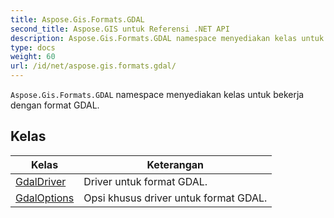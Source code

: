 ```yaml
---
title: Aspose.Gis.Formats.GDAL
second_title: Aspose.GIS untuk Referensi .NET API
description: Aspose.Gis.Formats.GDAL namespace menyediakan kelas untuk bekerja dengan format GDAL.
type: docs
weight: 60
url: /id/net/aspose.gis.formats.gdal/
---
```

`Aspose.Gis.Formats.GDAL` namespace menyediakan kelas untuk bekerja dengan format GDAL.

## Kelas

| Kelas | Keterangan |
| --- | --- |
| [GdalDriver](./gdaldriver/) | Driver untuk format GDAL. |
| [GdalOptions](./gdaloptions/) | Opsi khusus driver untuk format GDAL. |


